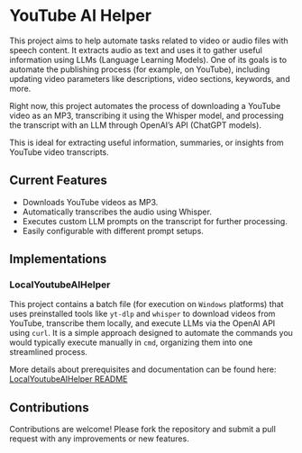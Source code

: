 # YouTube AI Helper

This project aims to help automate tasks related to video or audio files with speech content. It extracts audio as text and uses it to gather useful information using LLMs (Language Learning Models). One of its goals is to automate the publishing process (for example, on YouTube), including updating video parameters like descriptions, video sections, keywords, and more.

Right now, this project automates the process of downloading a YouTube video as an MP3, transcribing it using the Whisper model, and processing the transcript with an LLM through OpenAI’s API (ChatGPT models).

This is ideal for extracting useful information, summaries, or insights from YouTube video transcripts.

## Current Features

- Downloads YouTube videos as MP3.
- Automatically transcribes the audio using Whisper.
- Executes custom LLM prompts on the transcript for further processing.
- Easily configurable with different prompt setups.

## Implementations

### LocalYoutubeAIHelper

This project contains a batch file (for execution on `Windows` platforms) that uses preinstalled tools like `yt-dlp` and `whisper` to download videos from YouTube, transcribe them locally, and execute LLMs via the OpenAI API using `curl`. It is a simple approach designed to automate the commands you would typically execute manually in `cmd`, organizing them into one streamlined process.

More details about prerequisites and documentation can be found here: [LocalYoutubeAIHelper README](./LocalYoutubeAIHelper/readme.md)

## Contributions

Contributions are welcome! Please fork the repository and submit a pull request with any improvements or new features.
